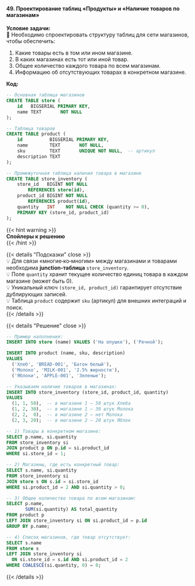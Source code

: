 #### 49. Проектирование таблиц «Продукты» и «Наличие товаров по магазинам»

**Условие задачи:**  
📌 Необходимо спроектировать структуру таблиц для сети магазинов, чтобы обеспечить:
1. Какие товары есть в том или ином магазине.
2. В каких магазинах есть тот или иной товар.
3. Общее количество каждого товара по всем магазинам.
4. Информацию об отсутствующих товарах в конкретном магазине.

**Код:**

```sql
-- Основная таблица магазинов
CREATE TABLE store (
    id   BIGSERIAL PRIMARY KEY,
    name TEXT       NOT NULL
);

-- Таблица товаров
CREATE TABLE product (
    id          BIGSERIAL PRIMARY KEY,
    name        TEXT       NOT NULL,
    sku         TEXT       UNIQUE NOT NULL,  -- артикул
    description TEXT
);

-- Промежуточная таблица наличия товара в магазине
CREATE TABLE store_inventory (
    store_id   BIGINT NOT NULL
        REFERENCES store(id),
    product_id BIGINT NOT NULL
        REFERENCES product(id),
    quantity   INT    NOT NULL CHECK (quantity >= 0),
    PRIMARY KEY (store_id, product_id)
);
````

{{< hint warning >}}  
**Спойлеры к решению**  
{{< /hint >}}

{{< details "Подсказки" close >}}  
💡 Для связи «многие‑ко‑многим» между магазинами и товарами необходима **junction‑таблица** `store_inventory`.  
💡 Поле `quantity` хранит текущее количество единиц товара в каждом магазине (может быть 0).  
💡 Уникальный ключ `(store_id, product_id)` гарантирует отсутствие дублирующих записей.  
💡 Таблица `product` содержит `sku` (артикул) для внешних интеграций и поиск.  
{{< /details >}}

{{< details "Решение" close >}}

```sql
-- Пример наполнения:
INSERT INTO store (name) VALUES ('На опушке'), ('Речной');

INSERT INTO product (name, sku, description)
VALUES
  ('Хлеб', 'BREAD-001', 'Батон белый'),
  ('Молоко', 'MILK-001', '2.5% жирности'),
  ('Яблоки', 'APPLE-001', 'Зеленые');

-- Указываем наличие товаров в магазинах:
INSERT INTO store_inventory (store_id, product_id, quantity)
VALUES
  (1, 1, 50),  -- в магазине 1 — 50 штук Хлеба
  (1, 2, 30),  -- в магазине 1 — 30 штук Молока
  (2, 2,  0),  -- в магазине 2 — нет Молока
  (2, 3, 20);  -- в магазине 2 — 20 штук Яблок

-- 1) Товары в конкретном магазине:
SELECT p.name, si.quantity
FROM store_inventory si
JOIN product p ON p.id = si.product_id
WHERE si.store_id = 1;

-- 2) Магазины, где есть конкретный товар:
SELECT s.name, si.quantity
FROM store_inventory si
JOIN store s ON s.id = si.store_id
WHERE si.product_id = 2 AND si.quantity > 0;

-- 3) Общее количество товара по всем магазинам:
SELECT p.name,
       SUM(si.quantity) AS total_quantity
FROM product p
LEFT JOIN store_inventory si ON si.product_id = p.id
GROUP BY p.name;

-- 4) Список магазинов, где товар отсутствует:
SELECT s.name
FROM store s
LEFT JOIN store_inventory si
  ON si.store_id = s.id AND si.product_id = 2
WHERE COALESCE(si.quantity, 0) = 0;
```

{{< /details >}}